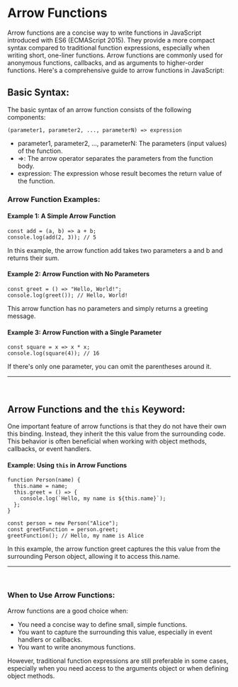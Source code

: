 # Arrow Functions
Arrow functions are a concise way to write functions in JavaScript introduced with ES6 (ECMAScript 2015). They provide a more compact syntax compared to traditional function expressions, especially when writing short, one-liner functions. Arrow functions are commonly used for anonymous functions, callbacks, and as arguments to higher-order functions. Here's a comprehensive guide to arrow functions in JavaScript:


## Basic Syntax:
The basic syntax of an arrow function consists of the following components:
``` 
(parameter1, parameter2, ..., parameterN) => expression
```
- parameter1, parameter2, ..., parameterN: The parameters (input values) of the function.
- =>: The arrow operator separates the parameters from the function body.
- expression: The expression whose result becomes the return value of the function.

### Arrow Function Examples:
#### Example 1: A Simple Arrow Function
```
const add = (a, b) => a + b;
console.log(add(2, 3)); // 5
```
In this example, the arrow function add takes two parameters a and b and returns their sum.

#### Example 2: Arrow Function with No Parameters

```
const greet = () => "Hello, World!";
console.log(greet()); // Hello, World!
```
This arrow function has no parameters and simply returns a greeting message.

#### Example 3: Arrow Function with a Single Parameter
```
const square = x => x * x;
console.log(square(4)); // 16
```
If there's only one parameter, you can omit the parentheses around it.
<hr> <br>

## Arrow Functions and the `this` Keyword:
One important feature of arrow functions is that they do not have their own this binding. Instead, they inherit the this value from the surrounding code. This behavior is often beneficial when working with object methods, callbacks, or event handlers.
#### Example: Using `this` in Arrow Functions
```
function Person(name) {
  this.name = name;
  this.greet = () => {
    console.log(`Hello, my name is ${this.name}`);
  };
}

const person = new Person("Alice");
const greetFunction = person.greet;
greetFunction(); // Hello, my name is Alice
```
In this example, the arrow function greet captures the this value from the surrounding Person object, allowing it to access this.name.
<hr> <br>

### When to Use Arrow Functions:
Arrow functions are a good choice when:

- You need a concise way to define small, simple functions.
- You want to capture the surrounding this value, especially in event handlers or callbacks.
- You want to write anonymous functions.

However, traditional function expressions are still preferable in some cases, especially when you need access to the arguments object or when defining object methods.
